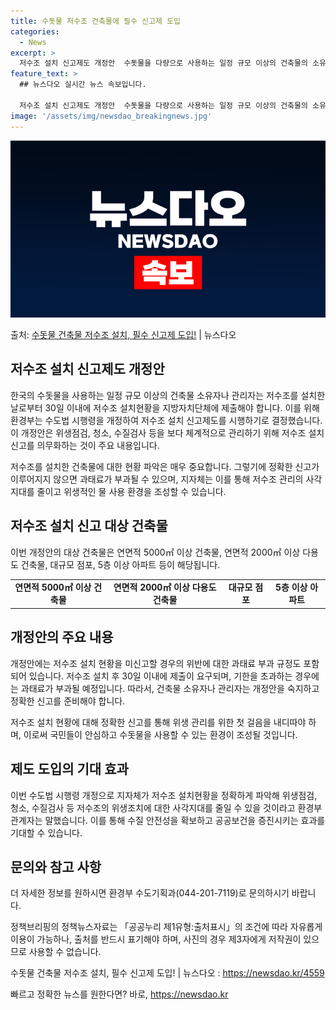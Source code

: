 ```yaml
---
title: 수돗물 저수조 건축물에 필수 신고제 도입
categories:
  - News
excerpt: >
  저수조 설치 신고제도 개정안  수돗물을 다량으로 사용하는 일정 규모 이상의 건축물의 소유자나 관리자는 저수조…
feature_text: >
  ## 뉴스다오 실시간 뉴스 속보입니다.

  저수조 설치 신고제도 개정안  수돗물을 다량으로 사용하는 일정 규모 이상의 건축물의 소유자나 관리자는 저수조…
image: '/assets/img/newsdao_breakingnews.jpg'
---
```


![뉴스다오 속보](/assets/img/newsdao_breakingnews.jpg)

<p>출처: <a href="https://newsdao.kr/4559" rel="dofollow">수돗물 건축물 저수조 설치, 필수 신고제 도입!</a> | 뉴스다오</p>

<h2 data-ke-size="size26">저수조 설치 신고제도 개정안</h2>
한국의 수돗물을 사용하는 일정 규모 이상의 건축물 소유자나 관리자는 저수조를 설치한 날로부터 30일 이내에 저수조 설치현황을 지방자치단체에 제출해야 합니다. 이를 위해 환경부는 수도법 시행령을 개정하여 저수조 설치 신고제도를 시행하기로 결정했습니다. 이 개정안은 위생점검, 청소, 수질검사 등을 보다 체계적으로 관리하기 위해 저수조 설치 신고를 의무화하는 것이 주요 내용입니다.

<p data-ke-size="size16">저수조를 설치한 건축물에 대한 현황 파악은 매우 중요합니다. 그렇기에 정확한 신고가 이루어지지 않으면 과태료가 부과될 수 있으며, 지자체는 이를 통해 저수조 관리의 사각지대를 줄이고 위생적인 물 사용 환경을 조성할 수 있습니다.</p>

<h2 data-ke-size="size26">저수조 설치 신고 대상 건축물</h2>
이번 개정안의 대상 건축물은 연면적 5000㎡ 이상 건축물, 연면적 2000㎡ 이상 다용도 건축물, 대규모 점포, 5층 이상 아파트 등이 해당됩니다.

<table>
  <tr>
    <td style="text-align: center; height: 17px;"><b>연면적 5000㎡ 이상 건축물</b></td>
    <td style="text-align: center; height: 17px;"><b>연면적 2000㎡ 이상 다용도 건축물</b></td>
    <td style="text-align: center; height: 17px;"><b>대규모 점포</b></td>
    <td style="text-align: center; height: 17px;"><b>5층 이상 아파트</b></td>
  </tr>
</table>

<h2 data-ke-size="size26">개정안의 주요 내용</h2>
개정안에는 저수조 설치 현황을 미신고할 경우의 위반에 대한 과태료 부과 규정도 포함되어 있습니다. 저수조 설치 후 30일 이내에 제출이 요구되며, 기한을 초과하는 경우에는 과태료가 부과될 예정입니다. 따라서, 건축물 소유자나 관리자는 개정안을 숙지하고 정확한 신고를 준비해야 합니다.

<p data-ke-size="size16">저수조 설치 현황에 대해 정확한 신고를 통해 위생 관리를 위한 첫 걸음을 내디따야 하며, 이로써 국민들이 안심하고 수돗물을 사용할 수 있는 환경이 조성될 것입니다.</p>

<h2 data-ke-size="size26">제도 도입의 기대 효과</h2>
이번 수도법 시행령 개정으로 지자체가 저수조 설치현황을 정확하게 파악해 위생점검, 청소, 수질검사 등 저수조의 위생조치에 대한 사각지대를 줄일 수 있을 것이라고 환경부 관계자는 말했습니다. 이를 통해 수질 안전성을 확보하고 공공보건을 증진시키는 효과를 기대할 수 있습니다.

<h2 data-ke-size="size26">문의와 참고 사항</h2>
더 자세한 정보를 원하시면 환경부 수도기획과(044-201-7119)로 문의하시기 바랍니다. 

<p data-ke-size="size16">정책브리핑의 정책뉴스자료는 「공공누리 제1유형:출처표시」의 조건에 따라 자유롭게 이용이 가능하나, 출처를 반드시 표기해야 하며, 사진의 경우 제3자에게 저작권이 있으므로 사용할 수 없습니다.</p>

수돗물 건축물 저수조 설치, 필수 신고제 도입! | 뉴스다오  : https://newsdao.kr/4559 

빠르고 정확한 뉴스를 원한다면? 바로, <a href="https://newsdao.kr" rel="dofollow">https://newsdao.kr</a>


    

